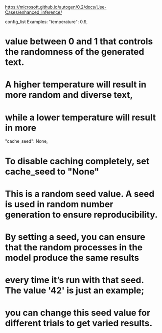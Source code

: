https://microsoft.github.io/autogen/0.2/docs/Use-Cases/enhanced_inference/

config_list Examples:
"temperature": 0.9,
# value between 0 and 1 that controls the randomness of the generated text.
# A higher temperature will result in more random and diverse text,
# while a lower temperature will result in more

"cache_seed": None,
# To disable caching completely, set cache_seed to "None"
# This is a random seed value. A seed is used in random number generation to ensure reproducibility.
# By setting a seed, you can ensure that the random processes in the model produce the same results
# every time it’s run with that seed. The value '42' is just an example;
# you can change this seed value for different trials to get varied results.

